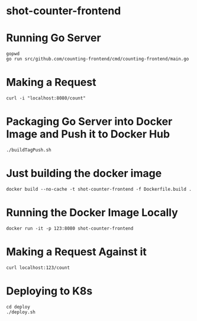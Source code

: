 # shot-counter-frontend

# Running Go Server

```
gopwd
go run src/github.com/counting-frontend/cmd/counting-frontend/main.go
```

# Making a Request

```
curl -i "localhost:8080/count"
```

# Packaging Go Server into Docker Image and Push it to Docker Hub

```
./buildTagPush.sh
```

# Just building the docker image

```
docker build --no-cache -t shot-counter-frontend -f Dockerfile.build .
```

# Running the Docker Image Locally

```
docker run -it -p 123:8080 shot-counter-frontend
```

# Making a Request Against it

```
curl localhost:123/count
```

# Deploying to K8s

```
cd deploy
./deploy.sh
```
